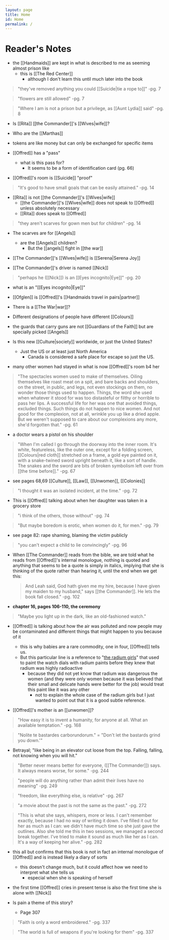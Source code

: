 ```yaml
---
layout: page
title: Home
id: Home
permalink: /
---
```

# Reader's Notes
- the [[Handmaids]] are kept in what is described to me as seeming almost prison like
	- this is [[The Red Center]]
		- although I don't learn this until much later into the book

>"they've removed anything you could [[Suicide|tie a rope to]]"
> -pg. 7

> "flowers are still allowed"
> -pg. 7

> "Where I am is not a prison but a privilege, as [[Aunt Lydia]] said"
> -pg. 8

- Is [[Rita]] [[the Commander]]'s [[Wives|wife]]?

- Who are the [[Marthas]]

- tokens are like money but can only be exchanged for specific items

- [[Offred]] has a "pass"
	- what is this pass for?
		- It seems to be a form of identification card (pg. 66)

- [[Offred]]'s room is [[Suicide]] "proof"

>"It's good to have small goals that can be easily attained."
> -pg. 14

- [[Rita]] is not [[the Commander]]'s [[Wives|wife]]
	- [[the Commander]]'s [[Wives|wife]] does not speak to [[Offred]] unless absolutely necessary
	- [[Rita]] does speak to [[Offred]]

> "they aren't scarves for gown men but for children"
> -pg. 14

- The scarves are for [[Angels]]
	- are the [[Angels]] children?
		- But the [[angels]] fight in [[the war]]
- [[The Commander]]'s [[Wives|wife]] is [[Serena|Serena Joy]]

- [[The Commander]]'s driver is named [[Nick]]

> "perhaps he ([[Nick]]) is an [[Eyes incognito|Eye]]"
> -pg. 20
- what is an "[[Eyes incognito|Eye]]"

- [[Ofglen]] is [[Offred]]'s [[Handmaids travel in pairs|partner]]

- There is a [[The War|war]]?

- Different designations of people have different [[Colours]]

- the guards that carry guns are not [[Guardians of the Faith]] but are specially picked [[Angels]]

- Is this new [[Culture|society]] worldwide, or just the United States?
	- Just the US or at least just North America
		- Canada is considered a safe place for escape so just the US.

- many other women had stayed in what is now [[Offred]]'s room b4 her

>"The spectacles women used to make of themselves. Oiling themselves like roast meat on a spit, and bare backs and shoulders, on the street, in public, and legs, not even stockings on them, no wonder those things used to happen. Things, the word she used when whatever it stood for was too distasteful or filthy or horrible to pass her lips. A successful life for her was one that avoided things, excluded things. Such things do not happen to nice women. And not good for the complexion, not at all, wrinkle you up like a dried apple. But we weren't supposed to care about our complexions any more, she'd forgotten that."
> -pg. 61

- a doctor wears a pistol on his shoulder

>"When I'm called I go through the doorway into the inner room. It's white, featureless, like the outer one, except for a folding screen, [[Colours|red cloth]] stretched on a frame, a gold eye painted on it, with a snake-twined sword upright beneath it, like a sort of handle. The snakes and the sword are bits of broken symbolism left over from [[the time before]]."
> -pg. 67

- see pages 68,69 [[Culture]], [[Law]], [[Unwomen]], [[Colonies]]

>"I thought it was an isolated incident, at the time."
> -pg. 72
	
- This is [[Offred]] talking about when her daughter was taken in a grocery store

>"i think of the others, those without"
> -pg. 74

>"But maybe boredom is erotic, when women do it, for men."
> -pg. 79

- see page 82: rape shaming, blaming the victim publicly

>"you can't expect a child to lie convincingly"
> -pg. 96

- When [[The Commander]] reads from the bible, we are told what he reads from [[Offred]]'s internal monologue, nothing is quoted and anything that seems to be a quote is simply in italics, implying that she is thinking of the quote rather than hearing it, until the end when we get this:
	>And Leah said, God hath given me my hire, because I have given my maiden to my husband," says [[the Commander]]. He lets the book fall closed."
	> -pg. 102

- **chapter 16, pages 106-110, the ceremony**

>"Maybe you light up in the dark, like an old-fashioned watch."

- [[Offred]] is talking about how the air was polluted and now people may be contaminated and different things that might happen to you because of it
	- this is why babies are a rare commodity, one in four, [[Offred]] tells us.
	- But this particular line is a reference to "[the radium girls](https://en.wikipedia.org/wiki/Radium_Girls)" that used to paint the watch dials with radium paints before they knew that radium was highly radioactive
		- because they did not yet know that radium was dangerous  the women (and they were only women because it was believed that their small and delicate hands were better for the job) would treat this paint like it was any other
			- not to explain the whole case of the radium girls but I just wanted to point out that it is a good subtle reference.

- [[Offred]]'s mother is an [[unwomen]]?

>"How easy it is to invent a humanity, for anyone at all. What an available temptation."
> -pg. 168

>"Nolite te bastardes carborundorum." = "Don't let the bastards grind you down.'"

- Betrayal; "like being in an elevator cut loose from the top. Falling, falling, not knowing when you will hit."

>"Better never means better for everyone, ([[The Commander]]) says. It always means worse, for some."
> -pg. 244

>"people will do anything rather than admit their lives have no meaning"
> -pg. 249

>"freedom, like everything else, is relative"
> -pg. 267

>"a movie about the past is not the same as the past."
> -pg. 272

>"This is what she says, whispers, more or less. I can't remember exactly, because I had no way of writing it down. I've filled it out for her as much as I can: we didn't have much time so she just gave the outlines. Also she told me this in two sessions, we managed a second break together. I've tried to make it sound as much like her as I can. It's a way of keeping her alive."
> -pg. 282

- this all but confirms that this book is not in fact an internal monologue of [[Offred]] and is instead likely a diary of sorts
	- this doesn't change much, but it could affect how we need to interpret what she tells us
		- especial when she is speaking of herself

- the first time [[Offred]] cries in present tense is also the first time she is alone with [[Nick]]

- Is pain a theme of this story?
	- Page 307

>"Faith is only a word embroidered."
> -pg. 337

>"The world is full of weapons if you're looking for them"
> -pg. 337